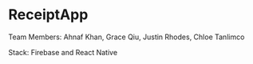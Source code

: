 # ReceiptApp
Team Members: Ahnaf Khan, Grace Qiu, Justin Rhodes, Chloe Tanlimco


Stack: Firebase and React Native
